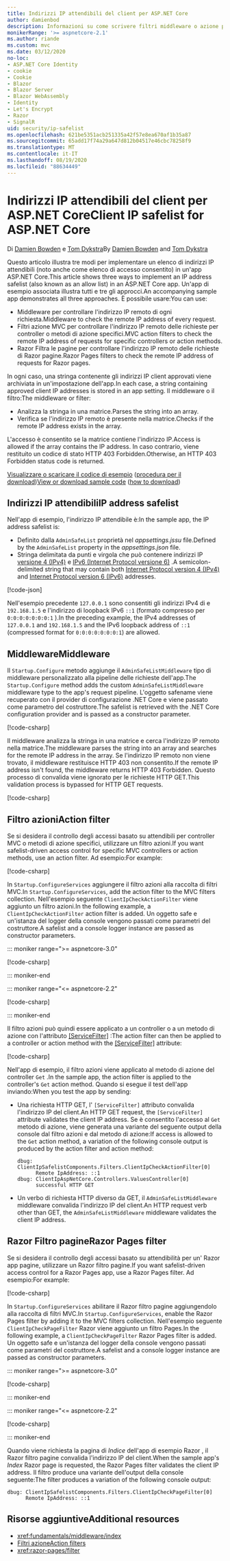 ```yaml
---
title: Indirizzi IP attendibili del client per ASP.NET Core
author: damienbod
description: Informazioni su come scrivere filtri middleware o azione per convalidare gli indirizzi IP remoti rispetto a un elenco di indirizzi IP approvati.
monikerRange: '>= aspnetcore-2.1'
ms.author: riande
ms.custom: mvc
ms.date: 03/12/2020
no-loc:
- ASP.NET Core Identity
- cookie
- Cookie
- Blazor
- Blazor Server
- Blazor WebAssembly
- Identity
- Let's Encrypt
- Razor
- SignalR
uid: security/ip-safelist
ms.openlocfilehash: 621be5351acb251335a42f57e8ea670af1b35a87
ms.sourcegitcommit: 65add17f74a29a647d812b04517e46cbc78258f9
ms.translationtype: MT
ms.contentlocale: it-IT
ms.lasthandoff: 08/19/2020
ms.locfileid: "88634449"
---
```

# <a name="client-ip-safelist-for-aspnet-core"></a><span data-ttu-id="ac36d-103">Indirizzi IP attendibili del client per ASP.NET Core</span><span class="sxs-lookup"><span data-stu-id="ac36d-103">Client IP safelist for ASP.NET Core</span></span>

<span data-ttu-id="ac36d-104">Di [Damien Bowden](https://twitter.com/damien_bod) e [Tom Dykstra](https://github.com/tdykstra)</span><span class="sxs-lookup"><span data-stu-id="ac36d-104">By [Damien Bowden](https://twitter.com/damien_bod) and [Tom Dykstra](https://github.com/tdykstra)</span></span>
 
<span data-ttu-id="ac36d-105">Questo articolo illustra tre modi per implementare un elenco di indirizzi IP attendibili (noto anche come elenco di accesso consentito) in un'app ASP.NET Core.</span><span class="sxs-lookup"><span data-stu-id="ac36d-105">This article shows three ways to implement an IP address safelist (also known as an allow list) in an ASP.NET Core app.</span></span> <span data-ttu-id="ac36d-106">Un'app di esempio associata illustra tutti e tre gli approcci.</span><span class="sxs-lookup"><span data-stu-id="ac36d-106">An accompanying sample app demonstrates all three approaches.</span></span> <span data-ttu-id="ac36d-107">È possibile usare:</span><span class="sxs-lookup"><span data-stu-id="ac36d-107">You can use:</span></span>

* <span data-ttu-id="ac36d-108">Middleware per controllare l'indirizzo IP remoto di ogni richiesta.</span><span class="sxs-lookup"><span data-stu-id="ac36d-108">Middleware to check the remote IP address of every request.</span></span>
* <span data-ttu-id="ac36d-109">Filtri azione MVC per controllare l'indirizzo IP remoto delle richieste per controller o metodi di azione specifici.</span><span class="sxs-lookup"><span data-stu-id="ac36d-109">MVC action filters to check the remote IP address of requests for specific controllers or action methods.</span></span>
* <span data-ttu-id="ac36d-110">Razor Filtra le pagine per controllare l'indirizzo IP remoto delle richieste di Razor pagine.</span><span class="sxs-lookup"><span data-stu-id="ac36d-110">Razor Pages filters to check the remote IP address of requests for Razor pages.</span></span>

<span data-ttu-id="ac36d-111">In ogni caso, una stringa contenente gli indirizzi IP client approvati viene archiviata in un'impostazione dell'app.</span><span class="sxs-lookup"><span data-stu-id="ac36d-111">In each case, a string containing approved client IP addresses is stored in an app setting.</span></span> <span data-ttu-id="ac36d-112">Il middleware o il filtro:</span><span class="sxs-lookup"><span data-stu-id="ac36d-112">The middleware or filter:</span></span>

* <span data-ttu-id="ac36d-113">Analizza la stringa in una matrice.</span><span class="sxs-lookup"><span data-stu-id="ac36d-113">Parses the string into an array.</span></span> 
* <span data-ttu-id="ac36d-114">Verifica se l'indirizzo IP remoto è presente nella matrice.</span><span class="sxs-lookup"><span data-stu-id="ac36d-114">Checks if the remote IP address exists in the array.</span></span>

<span data-ttu-id="ac36d-115">L'accesso è consentito se la matrice contiene l'indirizzo IP.</span><span class="sxs-lookup"><span data-stu-id="ac36d-115">Access is allowed if the array contains the IP address.</span></span> <span data-ttu-id="ac36d-116">In caso contrario, viene restituito un codice di stato HTTP 403 Forbidden.</span><span class="sxs-lookup"><span data-stu-id="ac36d-116">Otherwise, an HTTP 403 Forbidden status code is returned.</span></span>

<span data-ttu-id="ac36d-117">[Visualizzare o scaricare il codice di esempio](https://github.com/dotnet/AspNetCore.Docs/tree/master/aspnetcore/security/ip-safelist/samples) ([procedura per il download](xref:index#how-to-download-a-sample))</span><span class="sxs-lookup"><span data-stu-id="ac36d-117">[View or download sample code](https://github.com/dotnet/AspNetCore.Docs/tree/master/aspnetcore/security/ip-safelist/samples) ([how to download](xref:index#how-to-download-a-sample))</span></span>

## <a name="ip-address-safelist"></a><span data-ttu-id="ac36d-118">Indirizzi IP attendibili</span><span class="sxs-lookup"><span data-stu-id="ac36d-118">IP address safelist</span></span>

<span data-ttu-id="ac36d-119">Nell'app di esempio, l'indirizzo IP attendibile è:</span><span class="sxs-lookup"><span data-stu-id="ac36d-119">In the sample app, the IP address safelist is:</span></span>

* <span data-ttu-id="ac36d-120">Definito dalla `AdminSafeList` proprietà nel *appsettings.jssu* file.</span><span class="sxs-lookup"><span data-stu-id="ac36d-120">Defined by the `AdminSafeList` property in the *appsettings.json* file.</span></span>
* <span data-ttu-id="ac36d-121">Stringa delimitata da punti e virgola che può contenere indirizzi IP [versione 4 (IPv4)](https://wikipedia.org/wiki/IPv4) e [IPv6 (Internet Protocol versione 6)](https://wikipedia.org/wiki/IPv6) .</span><span class="sxs-lookup"><span data-stu-id="ac36d-121">A semicolon-delimited string that may contain both [Internet Protocol version 4 (IPv4)](https://wikipedia.org/wiki/IPv4) and [Internet Protocol version 6 (IPv6)](https://wikipedia.org/wiki/IPv6) addresses.</span></span>

[!code-json[](ip-safelist/samples/3.x/ClientIpAspNetCore/appsettings.json?range=1-3&highlight=2)]

<span data-ttu-id="ac36d-122">Nell'esempio precedente `127.0.0.1` sono consentiti gli indirizzi IPv4 di e `192.168.1.5` e l'indirizzo di loopback IPv6 `::1` (formato compresso per `0:0:0:0:0:0:0:1` ).</span><span class="sxs-lookup"><span data-stu-id="ac36d-122">In the preceding example, the IPv4 addresses of `127.0.0.1` and `192.168.1.5` and the IPv6 loopback address of `::1` (compressed format for `0:0:0:0:0:0:0:1`) are allowed.</span></span>

## <a name="middleware"></a><span data-ttu-id="ac36d-123">Middleware</span><span class="sxs-lookup"><span data-stu-id="ac36d-123">Middleware</span></span>

<span data-ttu-id="ac36d-124">Il `Startup.Configure` metodo aggiunge il `AdminSafeListMiddleware` tipo di middleware personalizzato alla pipeline delle richieste dell'app.</span><span class="sxs-lookup"><span data-stu-id="ac36d-124">The `Startup.Configure` method adds the custom `AdminSafeListMiddleware` middleware type to the app's request pipeline.</span></span> <span data-ttu-id="ac36d-125">L'oggetto safename viene recuperato con il provider di configurazione .NET Core e viene passato come parametro del costruttore.</span><span class="sxs-lookup"><span data-stu-id="ac36d-125">The safelist is retrieved with the .NET Core configuration provider and is passed as a constructor parameter.</span></span>

[!code-csharp[](ip-safelist/samples/3.x/ClientIpAspNetCore/Startup.cs?name=snippet_ConfigureAddMiddleware)]

<span data-ttu-id="ac36d-126">Il middleware analizza la stringa in una matrice e cerca l'indirizzo IP remoto nella matrice.</span><span class="sxs-lookup"><span data-stu-id="ac36d-126">The middleware parses the string into an array and searches for the remote IP address in the array.</span></span> <span data-ttu-id="ac36d-127">Se l'indirizzo IP remoto non viene trovato, il middleware restituisce HTTP 403 non consentito.</span><span class="sxs-lookup"><span data-stu-id="ac36d-127">If the remote IP address isn't found, the middleware returns HTTP 403 Forbidden.</span></span> <span data-ttu-id="ac36d-128">Questo processo di convalida viene ignorato per le richieste HTTP GET.</span><span class="sxs-lookup"><span data-stu-id="ac36d-128">This validation process is bypassed for HTTP GET requests.</span></span>

[!code-csharp[](ip-safelist/samples/Shared/ClientIpSafelistComponents/Middlewares/AdminSafeListMiddleware.cs?name=snippet_ClassOnly)]

## <a name="action-filter"></a><span data-ttu-id="ac36d-129">Filtro azioni</span><span class="sxs-lookup"><span data-stu-id="ac36d-129">Action filter</span></span>

<span data-ttu-id="ac36d-130">Se si desidera il controllo degli accessi basato su attendibili per controller MVC o metodi di azione specifici, utilizzare un filtro azioni.</span><span class="sxs-lookup"><span data-stu-id="ac36d-130">If you want safelist-driven access control for specific MVC controllers or action methods, use an action filter.</span></span> <span data-ttu-id="ac36d-131">Ad esempio:</span><span class="sxs-lookup"><span data-stu-id="ac36d-131">For example:</span></span>

[!code-csharp[](ip-safelist/samples/Shared/ClientIpSafelistComponents/Filters/ClientIpCheckActionFilter.cs?name=snippet_ClassOnly)]

<span data-ttu-id="ac36d-132">In `Startup.ConfigureServices` aggiungere il filtro azioni alla raccolta di filtri MVC.</span><span class="sxs-lookup"><span data-stu-id="ac36d-132">In `Startup.ConfigureServices`, add the action filter to the MVC filters collection.</span></span> <span data-ttu-id="ac36d-133">Nell'esempio seguente `ClientIpCheckActionFilter` viene aggiunto un filtro azioni.</span><span class="sxs-lookup"><span data-stu-id="ac36d-133">In the following example, a `ClientIpCheckActionFilter` action filter is added.</span></span> <span data-ttu-id="ac36d-134">Un oggetto safe e un'istanza del logger della console vengono passati come parametri del costruttore.</span><span class="sxs-lookup"><span data-stu-id="ac36d-134">A safelist and a console logger instance are passed as constructor parameters.</span></span>

::: moniker range=">= aspnetcore-3.0"

[!code-csharp[](ip-safelist/samples/3.x/ClientIpAspNetCore/Startup.cs?name=snippet_ConfigureServicesActionFilter)]

::: moniker-end

::: moniker range="<= aspnetcore-2.2"

[!code-csharp[](ip-safelist/samples/2.x/ClientIpAspNetCore/Startup.cs?name=snippet_ConfigureServicesActionFilter)]

::: moniker-end

<span data-ttu-id="ac36d-135">Il filtro azioni può quindi essere applicato a un controller o a un metodo di azione con l'attributo [[ServiceFilter]](xref:Microsoft.AspNetCore.Mvc.ServiceFilterAttribute) :</span><span class="sxs-lookup"><span data-stu-id="ac36d-135">The action filter can then be applied to a controller or action method with the [[ServiceFilter]](xref:Microsoft.AspNetCore.Mvc.ServiceFilterAttribute) attribute:</span></span>

[!code-csharp[](ip-safelist/samples/3.x/ClientIpAspNetCore/Controllers/ValuesController.cs?name=snippet_ActionFilter&highlight=1)]

<span data-ttu-id="ac36d-136">Nell'app di esempio, il filtro azioni viene applicato al metodo di azione del controller `Get` .</span><span class="sxs-lookup"><span data-stu-id="ac36d-136">In the sample app, the action filter is applied to the controller's `Get` action method.</span></span> <span data-ttu-id="ac36d-137">Quando si esegue il test dell'app inviando:</span><span class="sxs-lookup"><span data-stu-id="ac36d-137">When you test the app by sending:</span></span>

* <span data-ttu-id="ac36d-138">Una richiesta HTTP GET, l' `[ServiceFilter]` attributo convalida l'indirizzo IP del client.</span><span class="sxs-lookup"><span data-stu-id="ac36d-138">An HTTP GET request, the `[ServiceFilter]` attribute validates the client IP address.</span></span> <span data-ttu-id="ac36d-139">Se è consentito l'accesso al `Get` metodo di azione, viene generata una variante del seguente output della console dal filtro azioni e dal metodo di azione:</span><span class="sxs-lookup"><span data-stu-id="ac36d-139">If access is allowed to the `Get` action method, a variation of the following console output is produced by the action filter and action method:</span></span>

    ```
    dbug: ClientIpSafelistComponents.Filters.ClientIpCheckActionFilter[0]
          Remote IpAddress: ::1
    dbug: ClientIpAspNetCore.Controllers.ValuesController[0]
          successful HTTP GET    
    ```

* <span data-ttu-id="ac36d-140">Un verbo di richiesta HTTP diverso da GET, il `AdminSafeListMiddleware` middleware convalida l'indirizzo IP del client.</span><span class="sxs-lookup"><span data-stu-id="ac36d-140">An HTTP request verb other than GET, the `AdminSafeListMiddleware` middleware validates the client IP address.</span></span>

## <a name="no-locrazor-pages-filter"></a><span data-ttu-id="ac36d-141">Razor Filtro pagine</span><span class="sxs-lookup"><span data-stu-id="ac36d-141">Razor Pages filter</span></span>

<span data-ttu-id="ac36d-142">Se si desidera il controllo degli accessi basato su attendibilità per un' Razor app pagine, utilizzare un Razor filtro pagine.</span><span class="sxs-lookup"><span data-stu-id="ac36d-142">If you want safelist-driven access control for a Razor Pages app, use a Razor Pages filter.</span></span> <span data-ttu-id="ac36d-143">Ad esempio:</span><span class="sxs-lookup"><span data-stu-id="ac36d-143">For example:</span></span>

[!code-csharp[](ip-safelist/samples/Shared/ClientIpSafelistComponents/Filters/ClientIpCheckPageFilter.cs?name=snippet_ClassOnly)]

<span data-ttu-id="ac36d-144">In `Startup.ConfigureServices` abilitare il Razor filtro pagine aggiungendolo alla raccolta di filtri MVC.</span><span class="sxs-lookup"><span data-stu-id="ac36d-144">In `Startup.ConfigureServices`, enable the Razor Pages filter by adding it to the MVC filters collection.</span></span> <span data-ttu-id="ac36d-145">Nell'esempio seguente `ClientIpCheckPageFilter` Razor viene aggiunto un filtro Pages.</span><span class="sxs-lookup"><span data-stu-id="ac36d-145">In the following example, a `ClientIpCheckPageFilter` Razor Pages filter is added.</span></span> <span data-ttu-id="ac36d-146">Un oggetto safe e un'istanza del logger della console vengono passati come parametri del costruttore.</span><span class="sxs-lookup"><span data-stu-id="ac36d-146">A safelist and a console logger instance are passed as constructor parameters.</span></span>

::: moniker range=">= aspnetcore-3.0"

[!code-csharp[](ip-safelist/samples/3.x/ClientIpAspNetCore/Startup.cs?name=snippet_ConfigureServicesPageFilter)]

::: moniker-end

::: moniker range="<= aspnetcore-2.2"

[!code-csharp[](ip-safelist/samples/2.x/ClientIpAspNetCore/Startup.cs?name=snippet_ConfigureServicesPageFilter)]

::: moniker-end

<span data-ttu-id="ac36d-147">Quando viene richiesta la pagina di *Indice* dell'app di esempio Razor , il Razor filtro pagine convalida l'indirizzo IP del client.</span><span class="sxs-lookup"><span data-stu-id="ac36d-147">When the sample app's *Index* Razor page is requested, the Razor Pages filter validates the client IP address.</span></span> <span data-ttu-id="ac36d-148">Il filtro produce una variante dell'output della console seguente:</span><span class="sxs-lookup"><span data-stu-id="ac36d-148">The filter produces a variation of the following console output:</span></span>

```
dbug: ClientIpSafelistComponents.Filters.ClientIpCheckPageFilter[0]
      Remote IpAddress: ::1
```

## <a name="additional-resources"></a><span data-ttu-id="ac36d-149">Risorse aggiuntive</span><span class="sxs-lookup"><span data-stu-id="ac36d-149">Additional resources</span></span>

* <xref:fundamentals/middleware/index>
* [<span data-ttu-id="ac36d-150">Filtri azione</span><span class="sxs-lookup"><span data-stu-id="ac36d-150">Action filters</span></span>](xref:mvc/controllers/filters#action-filters)
* <xref:razor-pages/filter>
